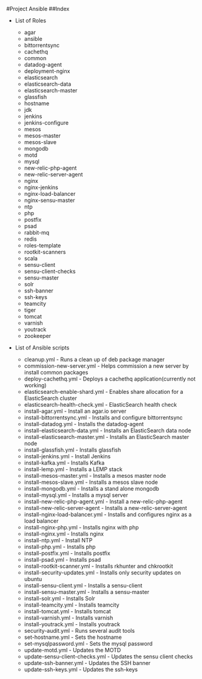 #Project Ansible
##Index
+ List of Roles
    - agar
    - ansible
    - bittorrentsync
    - cachethq
    - common
    - datadog-agent
    - deployment-nginx
    - elasticsearch
    - elasticsearch-data
    - elasticsearch-master
    - glassfish
    - hostname
    - jdk
    - jenkins
    - jenkins-configure
    - mesos
    - mesos-master
    - mesos-slave
    - mongodb
    - motd
    - mysql
    - new-relic-php-agent
    - new-relic-server-agent
    - nginx
    - nginx-jenkins
    - nginx-load-balancer
    - nginx-sensu-master
    - ntp
    - php
    - postfix
    - psad
    - rabbit-mq
    - redis
    - roles-template
    - rootkit-scanners
    - scala
    - sensu-client
    - sensu-client-checks
    - sensu-master
    - solr
    - ssh-banner
    - ssh-keys
    - teamcity
    - tiger
    - tomcat
    - varnish
    - youtrack
    - zookeeper


+ List of Ansible scripts
    - cleanup.yml - Runs a clean up of deb package manager
    - commission-new-server.yml - Helps commission a new server by install common packages
    - deploy-cachethq.yml - Deploys a cachethq application(currently not working)
    - elasticsearch-enable-shard.yml - Enables share allocation for a ElasticSearch cluster
    - elasticsearch-health-check.yml - ElasticSearch health check
    - install-agar.yml - Install an agar.io server
    - install-bittorrentsync.yml - Installs and configure bittorrentsync
    - install-datadog.yml - Installs the datadog-agent
    - install-elasticsearch-data.yml - Installs an ElasticSearch data node
    - install-elasticsearch-master.yml - Installs an ElasticSearch master node
    - install-glassfish.yml - Installs glassfish
    - install-jenkins.yml - Install Jenkins
    - install-kafka.yml - Installs Kafka
    - install-lemp.yml - Installs a LEMP stack
    - install-mesos-master.yml - Installs a mesos master node
    - install-mesos-slave.yml - Installs a mesos slave node
    - install-mongodb.yml - Installs a stand alone mongodb
    - install-mysql.yml - Installs a mysql server
    - install-new-relic-php-agent.yml - Install a new-relic-php-agent
    - install-new-relic-server-agent - Installs a new-relic-server-agent
    - install-nginx-load-balancer.yml - Installs and configures nginx as a load balancer
    - install-nginx-php.yml - Installs nginx with php
    - install-nginx.yml - Installs nginx
    - install-ntp.yml - Install NTP
    - install-php.yml - Installs php
    - install-postfix.yml - Installs postfix
    - install-psad.yml - Installs psad
    - install-rootkit-scanner.yml - Installs rkhunter and chkrootkit
    - install-security-updates.yml - Installs only security updates on ubuntu
    - install-sensu-client.yml - Installs a sensu-client
    - install-sensu-master.yml - Installs a sensu-master
    - install-solr.yml - Installs Solr
    - install-teamcity.yml - Installs teamcity
    - install-tomcat.yml - Installs tomcat
    - install-varnish.yml - Installs varnish
    - install-youtrack.yml - Installs youtrack
    - security-audit.yml - Runs several audit tools
    - set-hostname.yml - Sets the hostname
    - set-mysqlpassword.yml - Sets the mysql password
    - update-motd.yml - Updates the MOTD
    - update-sensu-client-checks.yml - Updates the sensu client checks
    - update-ssh-banner.yml - Updates the SSH banner
    - update-ssh-keys.yml - Updates the ssh-keys
